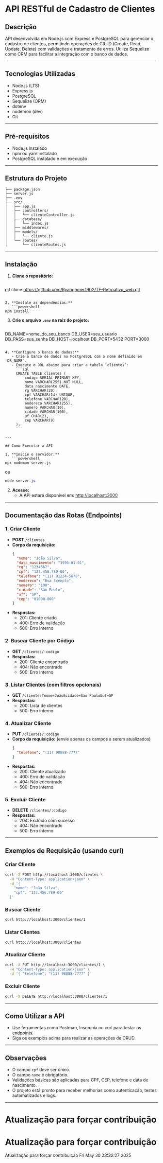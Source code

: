 # API RESTful de Cadastro de Clientes

## Descrição
API desenvolvida em Node.js com Express e PostgreSQL para gerenciar o cadastro de clientes, permitindo operações de CRUD (Create, Read, Update, Delete) com validações e tratamento de erros. Utiliza Sequelize como ORM para facilitar a integração com o banco de dados.

---

## Tecnologias Utilizadas
- Node.js (LTS)
- Express.js
- PostgreSQL
- Sequelize (ORM)
- dotenv
- nodemon (dev)
- Git

---

## Pré-requisitos
- Node.js instalado
- npm ou yarn instalado
- PostgreSQL instalado e em execução

---

## Estrutura do Projeto
```
├── package.json
├── server.js
├── .env
├── src/
│   ├── app.js
│   ├── controllers/
│   │   └── clienteController.js
│   ├── database/
│   │   └── index.js
│   ├── middlewares/
│   ├── models/
│   │   └── cliente.js
│   └── routes/
│       └── clienteRoutes.js
```

---

## Instalação

1. **Clone o repositório:**
   ```powershell
git clone https://github.com/Ryangamer1902/TF-Retroativo_web.git
```

2. **Instale as dependências:**
   ```powershell
npm install
```

3. **Crie o arquivo `.env` na raiz do projeto:**
   ```env
DB_NAME=nome_do_seu_banco
DB_USER=seu_usuario
DB_PASS=sua_senha
DB_HOST=localhost
DB_PORT=5432
PORT=3000
```

4. **Configure o banco de dados:**
   - Crie o banco de dados no PostgreSQL com o nome definido em `DB_NAME`.
   - Execute o DDL abaixo para criar a tabela `clientes`:
     ```sql
     CREATE TABLE clientes (
         codigo SERIAL PRIMARY KEY,
         nome VARCHAR(255) NOT NULL,
         data_nascimento DATE,
         rg VARCHAR(20),
         cpf VARCHAR(14) UNIQUE,
         telefone VARCHAR(20),
         endereco VARCHAR(255),
         numero VARCHAR(10),
         cidade VARCHAR(100),
         uf CHAR(2),
         cep VARCHAR(9)
     );
     ```

---

## Como Executar a API

1. **Inicie o servidor:**
   ```powershell
npx nodemon server.js
```
   ou
   ```powershell
node server.js
```

2. **Acesse:**
   - A API estará disponível em: [http://localhost:3000](http://localhost:3000)

---

## Documentação das Rotas (Endpoints)

### 1. Criar Cliente
- **POST** `/clientes`
- **Corpo da requisição:**
  ```json
  {
    "nome": "João Silva",
    "data_nascimento": "1990-01-01",
    "rg": "1234567",
    "cpf": "123.456.789-00",
    "telefone": "(11) 91234-5678",
    "endereco": "Rua Exemplo",
    "numero": "100",
    "cidade": "São Paulo",
    "uf": "SP",
    "cep": "01000-000"
  }
  ```
- **Respostas:**
  - 201: Cliente criado
  - 400: Erro de validação
  - 500: Erro interno

### 2. Buscar Cliente por Código
- **GET** `/clientes/:codigo`
- **Respostas:**
  - 200: Cliente encontrado
  - 404: Não encontrado
  - 500: Erro interno

### 3. Listar Clientes (com filtros opcionais)
- **GET** `/clientes?nome=João&cidade=São Paulo&uf=SP`
- **Respostas:**
  - 200: Lista de clientes
  - 500: Erro interno

### 4. Atualizar Cliente
- **PUT** `/clientes/:codigo`
- **Corpo da requisição:** (envie apenas os campos a serem atualizados)
  ```json
  {
    "telefone": "(11) 98888-7777"
  }
  ```
- **Respostas:**
  - 200: Cliente atualizado
  - 400: Erro de validação
  - 404: Não encontrado
  - 500: Erro interno

### 5. Excluir Cliente
- **DELETE** `/clientes/:codigo`
- **Respostas:**
  - 204: Excluído com sucesso
  - 404: Não encontrado
  - 500: Erro interno

---

## Exemplos de Requisição (usando curl)

### Criar Cliente
```bash
curl -X POST http://localhost:3000/clientes \
  -H "Content-Type: application/json" \
  -d '{
    "nome": "João Silva",
    "cpf": "123.456.789-00"
  }'
```

### Buscar Cliente
```bash
curl http://localhost:3000/clientes/1
```

### Listar Clientes
```bash
curl http://localhost:3000/clientes
```

### Atualizar Cliente
```bash
curl -X PUT http://localhost:3000/clientes/1 \
  -H "Content-Type: application/json" \
  -d '{ "telefone": "(11) 98888-7777" }'
```

### Excluir Cliente
```bash
curl -X DELETE http://localhost:3000/clientes/1
```

---

## Como Utilizar a API
- Use ferramentas como Postman, Insomnia ou curl para testar os endpoints.
- Siga os exemplos acima para realizar as operações de CRUD.

---

## Observações
- O campo `cpf` deve ser único.
- O campo `nome` é obrigatório.
- Validações básicas são aplicadas para CPF, CEP, telefone e data de nascimento.
- O projeto está pronto para receber melhorias como autenticação, testes automatizados e logs.

---

# Atualização para forçar contribuição
# Atualização para forçar contribuição
Atualização para forçar contribuição Fri May 30 23:32:27     2025
